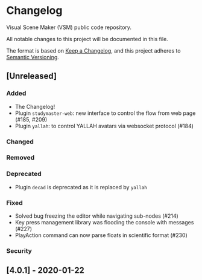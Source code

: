 # Changelog

Visual Scene Maker (VSM) public code repository.

All notable changes to this project will be documented in this file.

The format is based on [Keep a Changelog](https://keepachangelog.com/en/1.0.0/),
and this project adheres to [Semantic Versioning](https://semver.org/spec/v2.0.0.html).

## [Unreleased]

### Added
- The Changelog!
- Plugin `studymaster-web`: new interface to control the flow from web page (#185, #209)
- Plugin `yallah`: to control YALLAH avatars via websocket protocol (#184)
### Changed
### Removed
### Deprecated
- Plugin `decad` is deprecated as it is replaced by `yallah`
### Fixed
- Solved bug freezing the editor while navigating sub-nodes (#214)
- Key press management library was flooding the console with messages (#227)
- PlayAction command can now parse floats in scientific format (#230)
### Security

## [4.0.1] - 2020-01-22